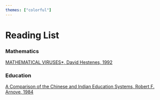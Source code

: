 ```yaml
---
themes: ["colorful"]
---
```


# Reading List

### Mathematics
[MATHEMATICAL VIRUSES*, David Hestenes, 1992](http://geocalc.clas.asu.edu/pdf/MathViruses.pdf)
  
### Education

[A Comparison of the Chinese and Indian Education Systems, Robert F. Arnove, 1984](https://www.jstor.org/stable/1187321)


